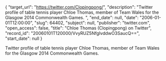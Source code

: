 {
  "target_url": "https://twitter.com/Clopingpong/", 
  "description": "Twitter profile of table tennis player Chloe Thomas, member of Team Wales for the Glasgow 2014 Commonwealth Games. ", 
  "end_date": null, 
  "date": "2006-01-01T12:00:00", 
  "slug": 64402, 
  "subject": null, 
  "publisher": "twitter.com", 
  "open_access": false, 
  "title": "Chloe Thomas (Clopingpong) on Twitter", 
  "record_id": "20060101T120000/VvyRUZ5NfgIvddwO3SaucQ==", 
  "start_date": null
}

Twitter profile of table tennis player Chloe Thomas, member of Team Wales for the Glasgow 2014 Commonwealth Games. 